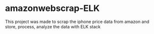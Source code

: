# amazonwebscrap-ELK
This project was made to scrap the iphone price data from amazon and store, process, analyze the data with ELK stack
